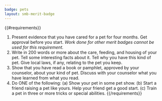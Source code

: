 ```yaml
---
badge: pets
layout: smb-merit-badge
---
```


{{#requirements}}
1. Present evidence that you have cared for a pet for four months. Get approval before you start.
    *Work done for other merit badges cannot be used for this requirement.*
2. Write in 200 words or more about the care, feeding, and housing of your pet. Tell some interesting facts about it. Tell why you have this kind of pet. Give local laws, if any, relating to the pet you keep.
3. Show that you have read a book or pamphlet, approved by your counselor, about your kind of pet. Discuss with your counselor what you have learned from what you read.
4. Do ONE of the following:
    (a) Show your pet in some pet show.
    (b) Start a friend raising a pet like yours. Help your friend get a good start.
    (c) Train a pet in three or more tricks or special abilities.
{{/requirements}}
